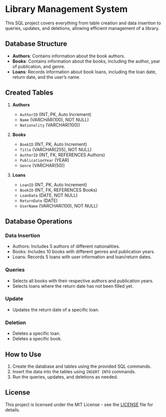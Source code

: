 # Library Management System

This SQL project covers everything from table creation and data insertion to queries, updates, and deletions, allowing efficient management of a library.

## Database Structure

- **Authors**: Contains information about the book authors.
- **Books**: Contains information about the books, including the author, year of publication, and genre.
- **Loans**: Records information about book loans, including the loan date, return date, and the user’s name.

## Created Tables

1. **Authors**
    - `AuthorID` (INT, PK, Auto Increment)
    - `Name` (VARCHAR(100), NOT NULL)
    - `Nationality` (VARCHAR(100))

2. **Books**
    - `BookID` (INT, PK, Auto Increment)
    - `Title` (VARCHAR(255), NOT NULL)
    - `AuthorID` (INT, FK, REFERENCES Authors)
    - `PublicationYear` (YEAR)
    - `Genre` (VARCHAR(50))

3. **Loans**
    - `LoanID` (INT, PK, Auto Increment)
    - `BookID` (INT, FK, REFERENCES Books)
    - `LoanDate` (DATE, NOT NULL)
    - `ReturnDate` (DATE)
    - `UserName` (VARCHAR(100), NOT NULL)

## Database Operations

### Data Insertion
- Authors: Includes 5 authors of different nationalities.
- Books: Includes 10 books with different genres and publication years.
- Loans: Records 5 loans with user information and loan/return dates.

### Queries
- Selects all books with their respective authors and publication years.
- Selects loans where the return date has not been filled yet.

### Update
- Updates the return date of a specific loan.

### Deletion
- Deletes a specific loan.
- Deletes a specific book.

## How to Use

1. Create the database and tables using the provided SQL commands.
2. Insert the data into the tables using `INSERT INTO` commands.
3. Run the queries, updates, and deletions as needed.

## License

This project is licensed under the MIT License - see the [LICENSE](LICENSE) file for details.

